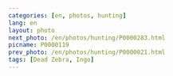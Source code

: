 ```yaml
---
categories: [en, photos, hunting]
lang: en
layout: photo
next_photo: /en/photos/hunting/P0000283.html
picname: P0000119
prev_photo: /en/photos/hunting/P0000021.html
tags: [Dead Zebra, Ingo]
---
```

